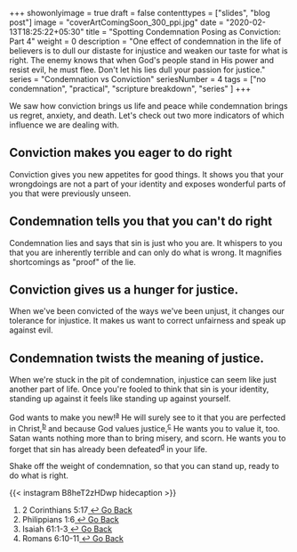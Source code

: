 +++
showonlyimage = true
draft = false
contenttypes = ["slides", "blog post"]
image = "coverArtComingSoon_300_ppi.jpg"
date = "2020-02-13T18:25:22+05:30"
title = "Spotting Condemnation Posing as Conviction: Part 4"
weight = 0
description = "One effect of condemnation in the life of believers is to dull our distaste for injustice and weaken our taste for what is right. The enemy knows that when God's people stand in His power and resist evil, he must flee. Don't let his lies dull your passion for justice."
series = "Condemnation vs Conviction"
seriesNumber = 4
tags = ["no condemnation", "practical", "scripture breakdown", "series" ]
+++

We saw how conviction brings us life and peace while condemnation brings us regret, anxiety, and death. Let's check out two more indicators of which influence we are dealing with.


## Conviction makes you eager to do right

Conviction gives you new appetites for good things. It shows you that your wrongdoings are not a part of your identity and exposes wonderful parts of you that were previously unseen.

## Condemnation tells you that you can't do right

Condemnation lies and says that sin is just who you are. It whispers to you that you are inherently terrible and can only do what is wrong. It magnifies shortcomings as "proof" of the lie. 

## Conviction gives us a hunger for justice.

When we've been convicted of the ways we've been unjust, it changes our tolerance for injustice. It makes us want to correct unfairness and speak up against evil.

## Condemnation twists the meaning of justice.

When we're stuck in the pit of condemnation, injustice can seem like just another part of life. Once you're fooled to think that sin is your identity, standing up against it feels like standing up against yourself.

God ﻿wants to make you new!<sup><a class='footnote-reference' id='footnote-a-reference' href='#footnote-a'>a</a></sup>
 He will surely see to it that you are perfected in Christ,<sup><a class='footnote-reference' id='footnote-b-reference' href='#footnote-b'>b</a></sup>
 and because God values justice,<sup><a class='footnote-reference' id='footnote-c-reference' href='#footnote-c'>c</a></sup>
 He wants you to value it, too. Satan wants nothing more than to bring misery, and scorn. He wants you to forget that sin has already been defeated<sup><a class='footnote-reference' id='footnote-d-reference' href='#footnote-d'>d</a></sup> in your life.

 Shake off the weight of condemnation, so that you can stand up, ready to do what is right.
 
{{< instagram B8heT2zHDwp hidecaption >}}
<br>
<ol class='footnotes' id='footnotes'>

  <li class='footnote' id='footnote-a'>2 Corinthians 5:17<a class='go-back-link' href='#footnote-a-reference'>&nbsp;&#8617;&nbsp;Go Back</a></li>
  <li class='footnote' id='footnote-b'>Philippians  1:6<a class='go-back-link' href='#footnote-a-reference'>&nbsp;&#8617;&nbsp;Go Back</a></li>
  <li class='footnote' id='footnote-c'>Isaiah 61:1-3<a class='go-back-link' href='#footnote-a-reference'>&nbsp;&#8617;&nbsp;Go Back</a></li>
  <li class='footnote' id='footnote-d'>Romans 6:10-11<a class='go-back-link' href='#footnote-a-reference'>&nbsp;&#8617;&nbsp;Go Back</a></li>
</ol>